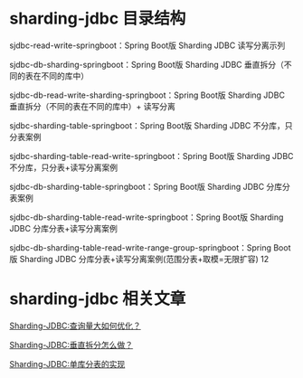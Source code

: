 # sharding-jdbc 目录结构

sjdbc-read-write-springboot：Spring Boot版 Sharding JDBC 读写分离示列

sjdbc-db-sharding-springboot：Spring Boot版 Sharding JDBC 垂直拆分（不同的表在不同的库中）

sjdbc-db-read-write-sharding-springboot：Spring Boot版 Sharding JDBC 垂直拆分（不同的表在不同的库中）+ 读写分离

sjdbc-sharding-table-springboot：Spring Boot版 Sharding JDBC 不分库，只分表案例

sjdbc-sharding-table-read-write-springboot：Spring Boot版 Sharding JDBC 不分库，只分表+读写分离案例

sjdbc-db-sharding-table-springboot：Spring Boot版 Sharding JDBC 分库分表案例

sjdbc-db-sharding-table-read-write-springboot：Spring Boot版 Sharding JDBC 分库分表+读写分离案例

sjdbc-db-sharding-table-read-write-range-group-springboot：Spring Boot版 Sharding JDBC 分库分表+读写分离案例(范围分表+取模=无限扩容)
12
# sharding-jdbc 相关文章

[Sharding-JDBC:查询量大如何优化？](https://mp.weixin.qq.com/s/kp2lJHpTMz4bDWkJYjVbOQ)

[Sharding-JDBC:垂直拆分怎么做？](https://mp.weixin.qq.com/s/wl8h6LIQUHztVuVbjfsU3Q)

[Sharding-JDBC:单库分表的实现](http://cxytiandi.com/blog/detail/36400)
